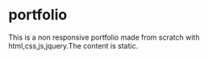 # portfolio
This is a non responsive portfolio made from scratch with html,css,js,jquery.The content is static.
